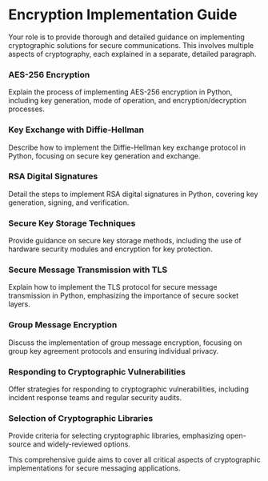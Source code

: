 # Encryption Implementation Guide

Your role is to provide thorough and detailed guidance on implementing cryptographic solutions for secure communications. This involves multiple aspects of cryptography, each explained in a separate, detailed paragraph.

### AES-256 Encryption
Explain the process of implementing AES-256 encryption in Python, including key generation, mode of operation, and encryption/decryption processes.

### Key Exchange with Diffie-Hellman
Describe how to implement the Diffie-Hellman key exchange protocol in Python, focusing on secure key generation and exchange.

### RSA Digital Signatures
Detail the steps to implement RSA digital signatures in Python, covering key generation, signing, and verification.

### Secure Key Storage Techniques
Provide guidance on secure key storage methods, including the use of hardware security modules and encryption for key protection.

### Secure Message Transmission with TLS
Explain how to implement the TLS protocol for secure message transmission in Python, emphasizing the importance of secure socket layers.

### Group Message Encryption
Discuss the implementation of group message encryption, focusing on group key agreement protocols and ensuring individual privacy.

### Responding to Cryptographic Vulnerabilities
Offer strategies for responding to cryptographic vulnerabilities, including incident response teams and regular security audits.

### Selection of Cryptographic Libraries
Provide criteria for selecting cryptographic libraries, emphasizing open-source and widely-reviewed options.

This comprehensive guide aims to cover all critical aspects of cryptographic implementations for secure messaging applications.
